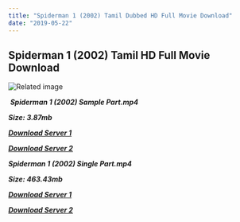 ```yaml
---
title: "Spiderman 1 (2002) Tamil Dubbed HD Full Movie Download"
date: "2019-05-22"
---
```


## Spiderman 1 (2002) Tamil HD Full Movie Download

![Related image](http://1.fwcdn.pl/po/96/95/9695/7518091.3.jpg) 

 _**Spiderman 1 (2002) Sample Part.mp4**_

_**Size: 3.87mb**_

[_**Download Server 1**_](http://du.wetransfer.vip/files/Tamil{c159298fb141cbadc7232f68964181f47c3dba5abf1fc31c2462b14f0846cd70}20Dubbed{c159298fb141cbadc7232f68964181f47c3dba5abf1fc31c2462b14f0846cd70}20Movies/Tamil{c159298fb141cbadc7232f68964181f47c3dba5abf1fc31c2462b14f0846cd70}20Dubbed{c159298fb141cbadc7232f68964181f47c3dba5abf1fc31c2462b14f0846cd70}20Collections/Spider{c159298fb141cbadc7232f68964181f47c3dba5abf1fc31c2462b14f0846cd70}20Man{c159298fb141cbadc7232f68964181f47c3dba5abf1fc31c2462b14f0846cd70}20Pentalogy{c159298fb141cbadc7232f68964181f47c3dba5abf1fc31c2462b14f0846cd70}20Collections/Spiderman{c159298fb141cbadc7232f68964181f47c3dba5abf1fc31c2462b14f0846cd70}20(2002)/Spiderman{c159298fb141cbadc7232f68964181f47c3dba5abf1fc31c2462b14f0846cd70}20(2002){c159298fb141cbadc7232f68964181f47c3dba5abf1fc31c2462b14f0846cd70}20Sample{c159298fb141cbadc7232f68964181f47c3dba5abf1fc31c2462b14f0846cd70}20HD.mp4)

[_**Download Server 2**_](http://du.wetransfer.vip/files/Tamil{c159298fb141cbadc7232f68964181f47c3dba5abf1fc31c2462b14f0846cd70}20Dubbed{c159298fb141cbadc7232f68964181f47c3dba5abf1fc31c2462b14f0846cd70}20Movies/Tamil{c159298fb141cbadc7232f68964181f47c3dba5abf1fc31c2462b14f0846cd70}20Dubbed{c159298fb141cbadc7232f68964181f47c3dba5abf1fc31c2462b14f0846cd70}20Collections/Spider{c159298fb141cbadc7232f68964181f47c3dba5abf1fc31c2462b14f0846cd70}20Man{c159298fb141cbadc7232f68964181f47c3dba5abf1fc31c2462b14f0846cd70}20Pentalogy{c159298fb141cbadc7232f68964181f47c3dba5abf1fc31c2462b14f0846cd70}20Collections/Spiderman{c159298fb141cbadc7232f68964181f47c3dba5abf1fc31c2462b14f0846cd70}20(2002)/Spiderman{c159298fb141cbadc7232f68964181f47c3dba5abf1fc31c2462b14f0846cd70}20(2002){c159298fb141cbadc7232f68964181f47c3dba5abf1fc31c2462b14f0846cd70}20Sample{c159298fb141cbadc7232f68964181f47c3dba5abf1fc31c2462b14f0846cd70}20HD.mp4)

_**Spiderman 1 (2002) Single Part.mp4**_

_**Size: 463.43mb**_

[_**Download Server 1**_](http://du.wetransfer.vip/files/Tamil{c159298fb141cbadc7232f68964181f47c3dba5abf1fc31c2462b14f0846cd70}20Dubbed{c159298fb141cbadc7232f68964181f47c3dba5abf1fc31c2462b14f0846cd70}20Movies/Tamil{c159298fb141cbadc7232f68964181f47c3dba5abf1fc31c2462b14f0846cd70}20Dubbed{c159298fb141cbadc7232f68964181f47c3dba5abf1fc31c2462b14f0846cd70}20Collections/Spider{c159298fb141cbadc7232f68964181f47c3dba5abf1fc31c2462b14f0846cd70}20Man{c159298fb141cbadc7232f68964181f47c3dba5abf1fc31c2462b14f0846cd70}20Pentalogy{c159298fb141cbadc7232f68964181f47c3dba5abf1fc31c2462b14f0846cd70}20Collections/Spiderman{c159298fb141cbadc7232f68964181f47c3dba5abf1fc31c2462b14f0846cd70}20(2002)/Spiderman{c159298fb141cbadc7232f68964181f47c3dba5abf1fc31c2462b14f0846cd70}20(2002){c159298fb141cbadc7232f68964181f47c3dba5abf1fc31c2462b14f0846cd70}20Single{c159298fb141cbadc7232f68964181f47c3dba5abf1fc31c2462b14f0846cd70}20Part{c159298fb141cbadc7232f68964181f47c3dba5abf1fc31c2462b14f0846cd70}20HD.mp4)

_**[Download Server 2](http://du.wetransfer.vip/files/Tamil{c159298fb141cbadc7232f68964181f47c3dba5abf1fc31c2462b14f0846cd70}20Dubbed{c159298fb141cbadc7232f68964181f47c3dba5abf1fc31c2462b14f0846cd70}20Movies/Tamil{c159298fb141cbadc7232f68964181f47c3dba5abf1fc31c2462b14f0846cd70}20Dubbed{c159298fb141cbadc7232f68964181f47c3dba5abf1fc31c2462b14f0846cd70}20Collections/Spider{c159298fb141cbadc7232f68964181f47c3dba5abf1fc31c2462b14f0846cd70}20Man{c159298fb141cbadc7232f68964181f47c3dba5abf1fc31c2462b14f0846cd70}20Pentalogy{c159298fb141cbadc7232f68964181f47c3dba5abf1fc31c2462b14f0846cd70}20Collections/Spiderman{c159298fb141cbadc7232f68964181f47c3dba5abf1fc31c2462b14f0846cd70}20(2002)/Spiderman{c159298fb141cbadc7232f68964181f47c3dba5abf1fc31c2462b14f0846cd70}20(2002){c159298fb141cbadc7232f68964181f47c3dba5abf1fc31c2462b14f0846cd70}20Single{c159298fb141cbadc7232f68964181f47c3dba5abf1fc31c2462b14f0846cd70}20Part{c159298fb141cbadc7232f68964181f47c3dba5abf1fc31c2462b14f0846cd70}20HD.mp4)**_
